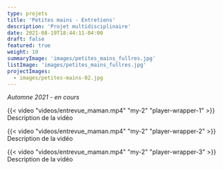 ```yaml
---
type: projets
title: 'Petites mains - Entretiens'
description: 'Projet multidisciplinaire'
date: 2021-08-19T18:44:11-04:00
draft: false
featured: true
weight: 10
summaryImage: 'images/petites_mains_fullres.jpg'
listImage: 'images/petites_mains_fullres.jpg'
projectImages:
  - images/petites-mains-02.jpg
---
```


_Automne 2021 - en cours_

{{< video "videos/entrevue_maman.mp4" "my-2" "player-wrapper-1" >}}
Description de la vidéo

{{< video "videos/entrevue_maman.mp4" "my-2" "player-wrapper-2" >}}
Description de la vidéo

{{< video "videos/entrevue_maman.mp4" "my-2" "player-wrapper-3" >}}
Description de la vidéo
